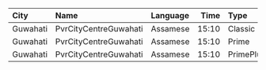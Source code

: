 | City     | Name                  | Language |  Time | Type      | Price | Capacity | Booked |
| :------- | :-------------------- | :------- | ----: | :-------- | ----: | -------: | -----: |
| Guwahati | PvrCityCentreGuwahati | Assamese | 15:10 | Classic   |  210₹ |       40 |     20 |
| Guwahati | PvrCityCentreGuwahati | Assamese | 15:10 | Prime     |  240₹ |       82 |     43 |
| Guwahati | PvrCityCentreGuwahati | Assamese | 15:10 | PrimePlus |  280₹ |       13 |      7 |